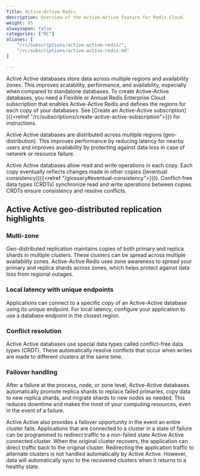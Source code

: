 ```yaml
---
Title: Active-Active Redis
description: Overview of the Active-Active feature for Redis Cloud.
weight: 05
alwaysopen: false
categories: ["RC"]
aliases: [
    "/rc/subscriptions/active-active-redis/",
    "/rc/subscriptions/active-active-redis.md"
]

---
```


Active Active databases store data across multiple regions and availability zones.  This improves scalability, performance, and availability, especially when compared to standalone databases.
To create Active-Active databases, you need a Flexible or Annual Redis Enterprise Cloud subscription that enables Active-Active Redis and defines the regions for each copy of your databases. See [Create an Active-Active subscription]({{<relref "/rc/subscriptions/create-active-active-subscription">}}) for instructions.

Active Active databases are distributed across multiple regions (geo-distribution).  This improves performance by reducing latency for nearby users and improves availability by protecting against data loss in case of network or resource failure.

Active Active databases allow read and write operations in each copy.  Each copy eventually reflects changes made in other copies ([eventual consistency]({{<relref "/glossary#eventual-consistency">}})).  Conflict-free data types (CRDTs) synchronize read and write operations between copies.  CRDTs ensure consistency and resolve conflicts.

## Active Active geo-distributed replication highlights

### Multi-zone

Geo-distributed replication maintains copies of both primary and replica shards in multiple clusters. These clusters can be spread across multiple availability zones. Active-Active Redis uses zone awareness to spread your primary and replica shards across zones, which helps protect against data loss from regional outages.

### Local latency with unique endpoints

Applications can connect to a specific copy of an Active-Active database using its unique endpoint. For local latency, configure your application to use a database endpoint in the closest region.

### Conflict resolution

Active Active databases use special data types called conflict-free data types (CRDT). These automatically resolve conflicts that occur when writes are made to different clusters at the same time.

### Failover handling

After a failure at the process, node, or zone level, Active-Active databases automatically promote replica shards to replace failed primaries, copy data to new replica shards, and migrate shards to new nodes as needed. This reduces downtime and makes the most of your computing resources, even in the event of a failure.  

Active Active also provides a failover opportunity in the event an entire cluster fails.  Applications that are connected to a cluster in a state of failure can be programmed to redirect traffic to a non-failed state Active Active connected cluster.  When the original cluster recovers, the application can direct traffic back to the original cluster.  Redirecting the application traffic to alternate clusters is not handled automatically by Active Active.  However, data will automatically sync to the recovered clusters when it returns to a healthy state.